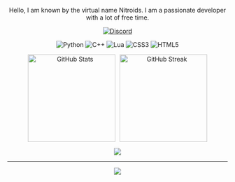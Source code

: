 <div align="center">

Hello, I am known by the virtual name Nitroids. I am a passionate developer with a lot of free time.

[![Discord](https://img.shields.io/badge/Discord-%237289DA.svg?logo=discord&logoColor=white)](https://discord.com/users/827254107621425162) 

![Python](https://img.shields.io/badge/python-3670A0?style=flat&logo=python&logoColor=ffdd54) ![C++](https://img.shields.io/badge/c++-%2300599C.svg?style=flat&logo=c%2B%2B&logoColor=white) ![Lua](https://img.shields.io/badge/lua-%232C2D72.svg?style=flat&logo=lua&logoColor=white) ![CSS3](https://img.shields.io/badge/css3-%231572B6.svg?style=flat&logo=css3&logoColor=white) ![HTML5](https://img.shields.io/badge/html5-%23E34F26.svg?style=flat&logo=html5&logoColor=white)

<div style="display: flex; justify-content: center; align-items: flex-start;">
    <img src="https://github-readme-stats.vercel.app/api?username=iCyku&theme=tokyonight&hide_border=true&include_all_commits=false&count_private=true" alt="GitHub Stats" style="margin-right: 10px; width: 200px;"/>
    <img src="https://github-readme-streak-stats.herokuapp.com/?user=iCyku&theme=tokyonight&hide_border=true" alt="GitHub Streak" style="width: 200px;"/>
</div>

![](https://github-trophies.vercel.app/?username=iCyku&theme=algolia&no-frame=false&no-bg=false&margin-w=4)

---
[![](https://visitcount.itsvg.in/api?id=iCyku&icon=0&color=1)](https://visitcount.itsvg.in)

</div>
